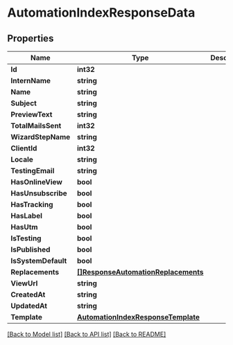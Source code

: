 # AutomationIndexResponseData

## Properties

Name | Type | Description | Notes
------------ | ------------- | ------------- | -------------
**Id** | **int32** |  | [optional] 
**InternName** | **string** |  | [optional] 
**Name** | **string** |  | [optional] 
**Subject** | **string** |  | [optional] 
**PreviewText** | **string** |  | [optional] 
**TotalMailsSent** | **int32** |  | [optional] 
**WizardStepName** | **string** |  | [optional] 
**ClientId** | **int32** |  | [optional] 
**Locale** | **string** |  | [optional] 
**TestingEmail** | **string** |  | [optional] 
**HasOnlineView** | **bool** |  | [optional] 
**HasUnsubscribe** | **bool** |  | [optional] 
**HasTracking** | **bool** |  | [optional] 
**HasLabel** | **bool** |  | [optional] 
**HasUtm** | **bool** |  | [optional] 
**IsTesting** | **bool** |  | [optional] 
**IsPublished** | **bool** |  | [optional] 
**IsSystemDefault** | **bool** |  | [optional] 
**Replacements** | [**[]ResponseAutomationReplacements**](ResponseAutomation_replacements.md) |  | [optional] 
**ViewUrl** | **string** |  | [optional] 
**CreatedAt** | **string** |  | [optional] 
**UpdatedAt** | **string** |  | [optional] 
**Template** | [**AutomationIndexResponseTemplate**](AutomationIndexResponse_template.md) |  | [optional] 

[[Back to Model list]](../README.md#documentation-for-models) [[Back to API list]](../README.md#documentation-for-api-endpoints) [[Back to README]](../README.md)


